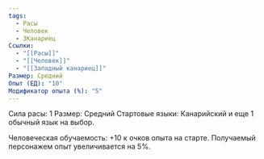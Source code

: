 ```yaml
---
tags:
  - Расы
  - Человек
  - ЗКанариец
Ссылки:
  - "[[Расы]]"
  - "[[Человек]]"
  - "[[Западный канариец]]"
Размер: Средний
Опыт (ЕД): "10"
Модификатор опыта (%): "5"
---
```

Сила расы: 1
Размер: Средний
Стартовые языки: Канарийский и еще 1 обычный язык на выбор.

Человеческая обучаемость:
+10 к очков опыта на старте.
Получаемый персонажем опыт увеличивается на 5%.



